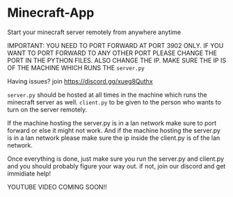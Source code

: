 # Minecraft-App
Start your minecraft server remotely from anywhere anytime


IMPORTANT: YOU NEED TO PORT FORWARD AT PORT 3902 ONLY. IF YOU WANT TO PORT FORWARD TO ANY OTHER PORT PLEASE CHANGE THE PORT IN THE PYTHON FILES.
           ALSO CHANGE THE IP. MAKE SURE THE IP IS OF THE MACHINE WHICH RUNS THE `server.py`
           
Having issues? join https://discord.gg/xueg8Quthx 

`server.py` should be hosted at all times in the machine which runs the minecraft server as well.
`client.py` to be given to the person who wants to turn on the server remotely.

If the machine hosting the server.py is in a lan network make sure to port forward or else it might not work. 
And if the machine hosting the server.py is in a lan network please make sure the ip inside the client.py is of the lan network.

Once everything is done, just make sure you run the server.py and client.py and you should probably figure your way out. if not, join our discord and get immidiate help!


YOUTUBE VIDEO COMING SOON!!
